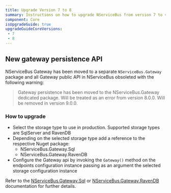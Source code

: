 ```yaml
---
title: Upgrade Version 7 to 8
summary: Instructions on how to upgrade NServiceBus from version 7 to version 8.
component: Core
isUpgradeGuide: true
upgradeGuideCoreVersions:
 - 7
 - 8
---
```


## New gateway persistence API

NServiceBus Gateway has been moved to a separate `NServiceBus.Gateway` package and all Gateway public API in NServiceBus obsoleted with the following warning:

> Gateway persistence has been moved to the NServiceBus.Gateway dedicated package. Will be treated as an error from version 8.0.0. Will be removed in version 9.0.0.

### How to upgrade

- Select the storage type to use in production. Supported storage types are SqlServer and RavenDB
- Depending on the selected storage type add a reference to the respective Nuget package:
  - NServiceBus.Gateway.Sql
  - NServiceBus.Gateway.RavenDB
- Configure the Gateway api by invoking the `Gateway()` method on the endpoints configuration instance passing as an argument the selected storage configuration instance

Refer to the [NServiceBus.Gateway.Sql](/nservicebus/gateway/sql) or [NServiceBus.Gateway.RavenDB](/nservicebus/gateway/ravendb) documentation for further details.
